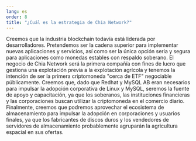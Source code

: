 ```yaml
---
lang: es
order: 8
title: "¿Cuál es la estrategia de Chia Network?"
---
```


Creemos que la industria blockchain todavía está liderada por desarrolladores. Pretendemos ser la cadena superior para implementar nuevas aplicaciones y servicios, así como ser la única opción seria y segura para aplicaciones como monedas estables con respaldo soberano. El negocio de Chia Network será la primera compañía con fines de lucro que gestiona una explotación previa a la explotación agrícola y tenemos la intención de ser la primera criptomoneda "cerca de ETF" negociable públicamente. Creemos que, dado que Redhat y MySQL AB eran necesarios para impulsar la adopción corporativa de Linux y MySQL, seremos la fuente de apoyo y capacitación, ya que los soberanos, las instituciones financieras y las corporaciones buscan utilizar la criptomoneda en el comercio diario. Finalmente, creemos que podremos aprovechar el ecosistema de almacenamiento para impulsar la adopción en corporaciones y usuarios finales, ya que los fabricantes de discos duros y los vendedores de servidores de almacenamiento probablemente agruparán la agricultura espacial en sus ofertas.
